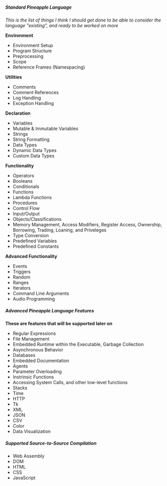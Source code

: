 ##### Standard Pineapple Language
*This is the list of things I think I should get done to be able to consider the language "existing", and ready to be worked on more*

**Environment**
 - Environment Setup
 - Program Structure
 - Preprocessing
 - Scope
 - Reference Frames (Namespacing)

**Utilities**
 - Comments
 - Comment References
 - Log Handling
 - Exception Handling

**Declaration**
 - Variables
 - Mutable & Immutable Variables
 - Strings
 - String Formatting
 - Data Types
 - Dynamic Data Types
 - Custom Data Types

**Functionality**
 - Operators
 - Booleans
 - Conditionals
 - Functions
 - Lambda Functions
 - Procedures
 - Control Flow
 - Input/Output
 - Objects/Classifications
 - Memory Management, Access Modifiers, Register Access, Ownership, Borrowing, Trading, Loaning, and Priveleges
 - Type Conversion
 - Predefined Variables
 - Predefined Constants

**Advanced Functionality**
 - Events
 - Triggers
 - Random
 - Ranges
 - Iterators
 - Command Line Arguments
 - Audio Programming

##### Advanced Pineapple Language Features
**These are features that will be supported later on**

 - Regular Expressions
 - File Management
 - Embedded Runtime within the Executable, Garbage Collection
 - Asynchronous Behavior
 - Databases
 - Embedded Documentation
 - Agents
 - Parameter Overloading
 - Instrinsic Functions
 - Accessing System Calls, and other low-level functions
 - Stacks
 - Time
 - HTTP
 - Tk
 - XML
 - JSON
 - CSV
 - Color
 - Data Visualization

##### Supported Source-to-Source Compilation
 - Web Assembly
 - DOM
 - HTML
 - CSS
 - JavaScript